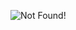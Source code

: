 ![Not Found!](https://github.com/6476158/lecturenotes/blob/master/signal_and_systems/img/2011186.png)
